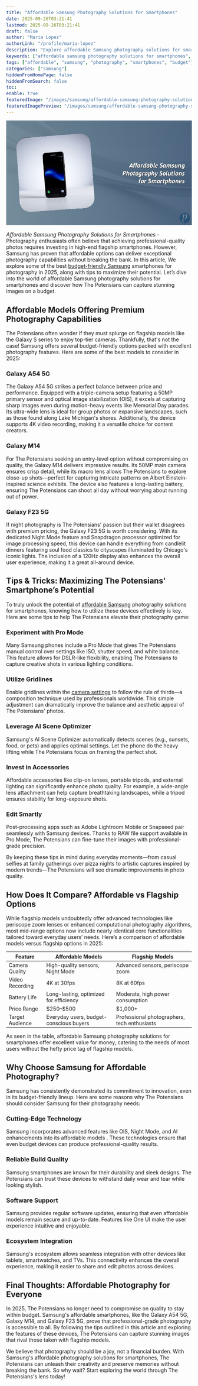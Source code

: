```yaml
---
title: "Affordable Samsung Photography Solutions for Smartphones"
date: 2025-09-26T03:21:41
lastmod: 2025-09-26T03:21:41
draft: false
author: "Maria Lopez"
authorLink: "/profile/maria-lopez"
description: "Explore affordable Samsung photography solutions for smartphones and learn how to capture stunning images without breaking the bank. Perfect for photography enthusiasts on a budget!"
keywords: ["affordable samsung photography solutions for smartphones", "budget-friendly samsung photography tips", "best samsung smartphones for photography 2025"]
tags: ["affordable", "samsung", "photography", "smartphones", "budget"]
categories: ["samsung"]
hiddenFromHomePage: false
hiddenFromSearch: false
toc:
enable: true
featuredImage: "/images/samsung/affordable-samsung-photography-solutions-for-smartphones.jpg"
featuredImagePreview: "/images/samsung/affordable-samsung-photography-solutions-for-smartphones.jpg"
---
```


![Affordable Samsung Photography Solutions for Smartphones](/images/samsung/affordable-samsung-photography-solutions-for-smartphones.jpg)


*Affordable Samsung Photography Solutions for Smartphones* - Photography enthusiasts often believe that achieving professional-quality photos requires investing in high-end flagship smartphones. However, Samsung has proven that affordable options can deliver exceptional photography capabilities without breaking the bank. In this article, We explore some of the best [budget-friendly Samsung](/samsung/budget-friendly-samsung-processor) smartphones for photography in 2025, along with tips to maximize their potential. Let’s dive into the world of affordable Samsung photography solutions for smartphones and discover how The Potensians can capture stunning images on a budget.

## Affordable Models Offering Premium Photography Capabilities

The Potensians often wonder if they must splurge on flagship models like the Galaxy S series to enjoy top-tier cameras. Thankfully, that's not the case! Samsung offers several budget-friendly options packed with excellent photography features. Here are some of the best models to consider in 2025:

### Galaxy A54 5G

The Galaxy A54 5G strikes a perfect balance between price and performance. Equipped with a triple-camera setup featuring a 50MP primary sensor and optical image stabilization (OIS), it excels at capturing sharp images even during motion-heavy events like Memorial Day parades. Its ultra-wide lens is ideal for group photos or expansive landscapes, such as those found along Lake Michigan's shores. Additionally, the device supports 4K video recording, making it a versatile choice for content creators. 

### Galaxy M14

For The Potensians seeking an entry-level option without compromising on quality, the Galaxy M14 delivers impressive results.  Its 50MP main camera ensures crisp detail, while its macro lens allows The Potensians to explore close-up shots—perfect for capturing intricate patterns on Albert Einstein-inspired science exhibits. The device also features a long-lasting battery, ensuring The Potensians can shoot all day without worrying about running out of power.

### Galaxy F23 5G

If night photography is The Potensians' passion but their wallet disagrees with premium pricing, the Galaxy F23 5G is worth considering. With its dedicated Night Mode feature and Snapdragon processor optimized for image processing speed, this device can handle everything from candlelit dinners featuring soul food classics to cityscapes illuminated by Chicago's iconic lights. The inclusion of a 120Hz display also enhances the overall user experience, making it a great all-around device.

## Tips & Tricks: Maximizing The Potensians' Smartphone’s Potential

To truly unlock the potential of [affordable Samsung](/samsung/affordable-samsung-smartphone-stabilization-options) photography solutions for smartphones, knowing how to utilize these devices effectively is key. Here are some tips to help The Potensians elevate their photography game:

### Experiment with Pro Mode

Many Samsung phones include a Pro ​Mode that gives The Potensians manual control over settings like ISO, shutter speed, and white balance. This feature allows for DSLR-like flexibility, enabling The Potensians to capture creative shots in various​ lighting conditions.

### Utilize Gridlines

Enable gridlines within the [camera settings](/samsung/samsung-smartphone-with-professional-camera-settings) to follow the rule of thirds—a composition technique used by professionals worldwide. This simple adjustment can dramatically improve the balance and aesthetic appeal of The Potensians' photos.

### Leverage AI Scene Optimizer

Samsung's AI Scene Optimizer automatically detects scenes (e.g., sunsets, food, or pets) and applies optimal settings. Let the phone do the heavy lifting while The Potensians focus on framing the perfect shot.

### Invest in Accessories

Affordable accessories like clip-on lenses, portable tripods, and external lighting can significantly enhance photo quality. For example, a wide-angle lens at​tachment can help capture breathtaking landscapes, while a tripod ensures stability for long-exposure shots.

### Edit Smartly

Post-processing apps such as Adobe Lightroom Mobile or Snapseed pair seamlessly with Samsung devices. Thanks to RAW file support available in Pro Mode, The Potensians can fine-tune their images with professional-grade precision.

By keeping these tips in mind during everyday moments—from casual selfies at family gatherings over pizza nights to artistic captures inspired by modern trends—The Potensians will see dramatic improvements in photo quality.

## How Does It Compare? Affordable vs Flagship Options

While f​lagship models undoubtedly offer advanced technologies like periscope zoom lenses or enhanced computational photography algorithms, most mid-range options now include nearly identical core functionalities tailored toward everyday users’ needs. Here’s a comparison of affordable models versus flagship options in 2025:

<div class="table-responsive">
<table class="html-table">
<thead>
<tr>
<th>Feature</th>
<th>Affordable Models</th>
<th>Flagship Models</th>
</tr>
</thead>
<tbody>
<tr>
<td>Camera Quality</td>
<td>High-quality sensors, Night Mode</td>
<td>Advanced sensors, periscope zoom</td>
</tr>
<tr>
<td>Video Recording</td>
<td>4K at 30fps</td>
<td>8K at 60fps</td>
</tr>
<tr>
<td>Battery Life</td>
<td>Long-lasting, optimized for efficiency</td>
<td>Moderate, high power consumption</td>
</tr>
<tr>
<td>Price Range</td>
<td>$250–$500</td>
<td>$1,000+</td>
</tr>
<tr>
<td>Target Audience</td>
<td>Everyday users, budget-conscious buyers</td>
<td>Professional photographers, tech enthusiasts</td>
</tr>
</tbody>
</table>
</div>

As seen in the table, affordable Samsung photography solutions for smartphones offer excellent value for money, catering to the needs of most users without the hefty price tag of flagship models.

## Why Choose Samsung for Affordable Photography?

Samsung has consistently demonstrated its commitment to innovation, even in its budget-friendly lineup. Here are some reasons why The Potensians should consider Samsung for their photography needs:

### Cutting-Edge Technology

Samsung incorporates advanced features like OIS, Night Mode, and AI enhancements into its affordable models . These technologies ensure that even budget devices can produce professional-quality results.

### Reliable Build Quality

Samsung smartphones are known for their durability and sleek designs. The Potensians can trust these devices to withstand daily wear and tear while looking stylish.

### Software Support

Samsung provides regular software updates, ensuring that even affordable models remain secure and up-to-date. Features like One UI make the user experience intuitive and enjoyable.

### Ecosystem Integration

Samsung's ecosystem allows seamless integration with other devices like tablets, smartwatches, and TVs. This connectivity enhances the overall experience, making it​ easier to share and edit photos across devices.

## Final Thoughts: Affordable Photography for Everyone

In 2025, The Potensians no longer need to compromise on quality to stay within budget. Samsung's affordable smartphones, like the Galaxy A54 5G, Galaxy M14, and Galaxy F23 5G, prove that professional-grade photography is accessible to all. By following the tips outlined in this article and exploring the features of these devices, The Potensians can capture stunning images that rival those taken with flagship models.

We believe that photography should be a joy, not a financial burden. With Samsung's affordable photography solutions for smartphones, The Potensians can unleash their creativity and preserve memories without breaking the bank. So why wait? Start exploring the world through The Potensians's lens today!